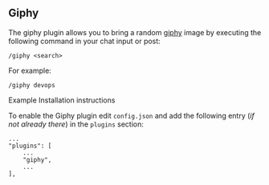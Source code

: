 
## Giphy

The giphy plugin allows you to bring a random [giphy](http://giphy.com/) image by executing the following command in your chat input or post:

```/giphy <search>```

For example:

```/giphy devops```

Example
Installation instructions

To enable the Giphy plugin edit ```config.json``` and add the following entry (_if not already there_) in the ```plugins``` section:

```
...
"plugins": [
    ...
    "giphy",
    ...
],
```
